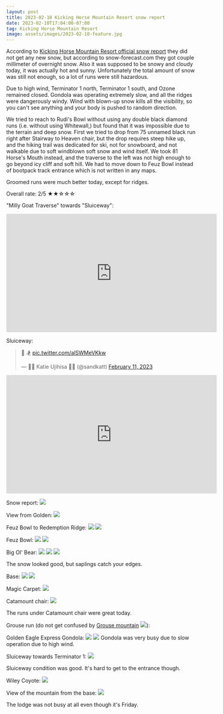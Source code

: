 ```yaml
---
layout: post
title: 2023-02-10 Kicking Horse Mountain Resort snow report
date: 2023-02-10T17:04:00-07:00
tag: Kicking Horse Mountain Resort
image: assets/images/2023-02-10-feature.jpg
---
```


According to [Kicking Horse Mountain Resort official snow report](https://kickinghorseresort.com/conditions/snow-report/) they did not get any new snow, but according to snow-forecast.com they got couple millimeter of overnight snow. Also it was supposed to be snowy and cloudy today, it was actually hot and sunny.  Unfortunately the total amount of snow was still not enough, so a lot of runs were still hazardous.

Due to high wind, Terminator 1 north, Terminator 1 south, and Ozone remained closed. Gondola was operating extremely slow, and all the ridges were dangerously windy. Wind with blown-up snow kills all the visibility, so you can't see anything and your body is pushed to random direction.

We tried to reach to Rudi's Bowl without using any double black diamond runs (i.e. without using Whitewall,) but found that it was impossible due to the terrain and deep snow. First we tried to drop from 75 unnamed black run right after Stairway to Heaven chair, but the drop requires steep hike up, and the hiking trail was dedicated for ski, not for snowboard, and not walkable due to soft windblown soft snow and wind itself. We took 81 Horse's Mouth instead, and the traverse to the left was not high enough to go beyond icy cliff and soft hill. We had to move down to Feuz Bowl instead of bootpack track entrance which is not written in any maps.

Groomed runs were much better today, except for ridges.

Overall rate: 2/5 ★★☆☆☆

"Milly Goat Traverse" towards "Sluiceway":
<iframe width="560" height="315" src="https://www.youtube.com/embed/8Z-VzbPLEIA" title="YouTube video player" frameborder="0" allow="accelerometer; autoplay; clipboard-write; encrypted-media; gyroscope; picture-in-picture; web-share" allowfullscreen></iframe>

Sluiceway:
<blockquote class="twitter-tweet"><p lang="und" dir="ltr">🎢 🏂 <a href="https://t.co/alSWMeVKkw">pic.twitter.com/alSWMeVKkw</a></p>&mdash; 💽💽 Katie Ujihisa 💽💽 (@sandkatt) <a href="https://twitter.com/sandkatt/status/1624200527100919815?ref_src=twsrc%5Etfw">February 11, 2023</a></blockquote> <script async src="https://platform.twitter.com/widgets.js" charset="utf-8"></script>

<iframe width="560" height="315" src="https://www.youtube.com/embed/mjUBwt5_oWc" title="YouTube video player" frameborder="0" allow="accelerometer; autoplay; clipboard-write; encrypted-media; gyroscope; picture-in-picture; web-share" allowfullscreen></iframe>

Snow report:
![](/assets/images/2023-02-10-Screenshot_2023-02-10_17-12-11.png)

View from Golden:
![](/assets/images/2023-02-10-from-golden.jpg)

Feuz Bowl to Redemption Ridge:
![](/assets/images/2023-02-10-feuz-bowl-to-redemption-ridge.jpg)
![](/assets/images/2023-02-10-feuz-bowl-to-redemption-ridge-2.jpg)

Feuz Bowl:
![](/assets/images/2023-02-10-feuz-bowl.jpg)
![](/assets/images/2023-02-10-feuz-ski-out.jpg)

Big Ol' Bear:
![](/assets/images/2023-02-10-big-ol-bear.jpg)
![](/assets/images/2023-02-10-big-ol-bear-2.jpg)
![](/assets/images/2023-02-10-big-ol-bear-3.jpg)

The snow looked good, but saplings catch your edges.

Base:
![](/assets/images/2023-02-10-base.jpg)
![](/assets/images/2023-02-10-base-2.jpg)

Magic Carpet:
![](/assets/images/2023-02-10-magic-carpet.jpg)

Catamount chair:
![](/assets/images/2023-02-10-catamount-chair.jpg)

The runs under Catamount chair were great today.

Grouse run (do not get confused by [Grouse mountain](/grouse-mountain/)
![](/assets/images/2023-02-10-grouse.jpg)):

Golden Eagle Express Gondola:
![](/assets/images/2023-02-10-golden-eagle-express-gondola.jpg)
![](/assets/images/2023-02-10-gondola-busy.jpg)
Gondola was very busy due to slow operation due to high wind.

Sluiceway towards Terminator 1:
![](/assets/images/2023-02-10-sluiceway-towards-terminator-1.jpg)

Sluiceway condition was good. It's hard to get to the entrance though.

Wiley Coyote:
![](/assets/images/2023-02-10-wiley-coyote.jpg)

View of the mountain from the base:
![](/assets/images/2023-02-10-view.jpg)

The lodge was not busy at all even though it's Friday.
